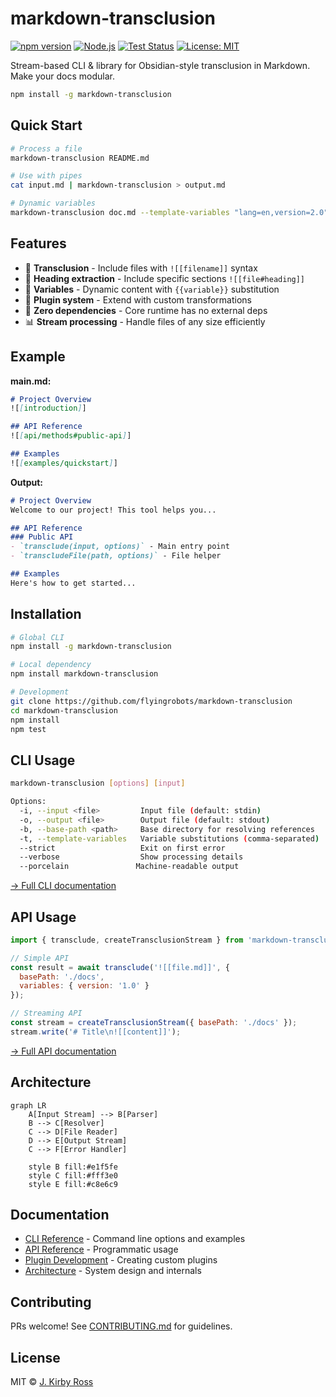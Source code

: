 # markdown-transclusion

[![npm version](https://img.shields.io/npm/v/markdown-transclusion.svg)](https://npmjs.com/package/markdown-transclusion)
[![Node.js](https://img.shields.io/badge/node-%3E%3D20.0.0-brightgreen)](https://nodejs.org)
[![Test Status](https://github.com/flyingrobots/markdown-transclusion/actions/workflows/ci.yml/badge.svg)](https://github.com/flyingrobots/markdown-transclusion/actions)
[![License: MIT](https://img.shields.io/badge/License-MIT-blue.svg)](https://opensource.org/licenses/MIT)

Stream-based CLI & library for Obsidian-style transclusion in Markdown. Make your docs modular.

```bash
npm install -g markdown-transclusion
```

## Quick Start

```bash
# Process a file
markdown-transclusion README.md

# Use with pipes
cat input.md | markdown-transclusion > output.md

# Dynamic variables
markdown-transclusion doc.md --template-variables "lang=en,version=2.0"
```

## Features

- 📄 **Transclusion** - Include files with `![[filename]]` syntax
- 🎯 **Heading extraction** - Include specific sections `![[file#heading]]`
- 🔄 **Variables** - Dynamic content with `{{variable}}` substitution
- 🔌 **Plugin system** - Extend with custom transformations
- 🚀 **Zero dependencies** - Core runtime has no external deps
- 📊 **Stream processing** - Handle files of any size efficiently

## Example

**main.md:**
```markdown
# Project Overview
![[introduction]]

## API Reference
![[api/methods#public-api]]

## Examples
![[examples/quickstart]]
```

**Output:**
```markdown
# Project Overview
Welcome to our project! This tool helps you...

## API Reference
### Public API
- `transclude(input, options)` - Main entry point
- `transcludeFile(path, options)` - File helper

## Examples
Here's how to get started...
```

## Installation

```bash
# Global CLI
npm install -g markdown-transclusion

# Local dependency
npm install markdown-transclusion

# Development
git clone https://github.com/flyingrobots/markdown-transclusion
cd markdown-transclusion
npm install
npm test
```

## CLI Usage

```bash
markdown-transclusion [options] [input]

Options:
  -i, --input <file>         Input file (default: stdin)
  -o, --output <file>        Output file (default: stdout)
  -b, --base-path <path>     Base directory for resolving references
  -t, --template-variables   Variable substitutions (comma-separated)
  --strict                   Exit on first error
  --verbose                  Show processing details
  --porcelain               Machine-readable output
```

[→ Full CLI documentation](./docs/cli.md)

## API Usage

```javascript
import { transclude, createTransclusionStream } from 'markdown-transclusion';

// Simple API
const result = await transclude('![[file.md]]', {
  basePath: './docs',
  variables: { version: '1.0' }
});

// Streaming API
const stream = createTransclusionStream({ basePath: './docs' });
stream.write('# Title\n![[content]]');
```

[→ Full API documentation](./docs/api.md)

## Architecture

```mermaid
graph LR
    A[Input Stream] --> B[Parser]
    B --> C[Resolver]
    C --> D[File Reader]
    D --> E[Output Stream]
    C --> F[Error Handler]
    
    style B fill:#e1f5fe
    style C fill:#fff3e0
    style E fill:#c8e6c9
```

## Documentation

- [CLI Reference](./docs/cli.md) - Command line options and examples
- [API Reference](./docs/api.md) - Programmatic usage
- [Plugin Development](./docs/plugins.md) - Creating custom plugins
- [Architecture](./docs/architecture.md) - System design and internals

## Contributing

PRs welcome! See [CONTRIBUTING.md](./CONTRIBUTING.md) for guidelines.

## License

MIT © [J. Kirby Ross](https://github.com/flyingrobots)
